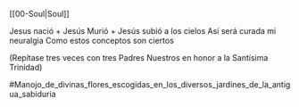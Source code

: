 [[00-Soul|Soul]]

Jesus nació +
Jesús Murió +
Jesús subió a los cielos 
Así será curada mi neuralgia 
Como estos conceptos son ciertos 

(Repítase tres veces con tres Padres Nuestros en honor a la Santísima Trinidad)

#Manojo_de_divinas_flores_escogidas_en_los_diversos_jardines_de_la_antigua_sabiduria